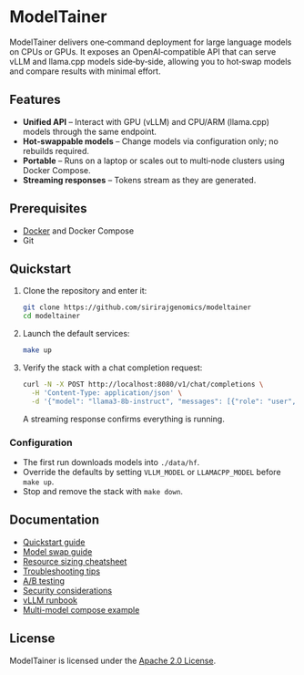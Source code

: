 # ModelTainer

ModelTainer delivers one‑command deployment for large language models on CPUs or GPUs. It exposes an OpenAI‑compatible API that can serve vLLM and llama.cpp models side‑by‑side, allowing you to hot‑swap models and compare results with minimal effort.

## Features

- **Unified API** – Interact with GPU (vLLM) and CPU/ARM (llama.cpp) models through the same endpoint.
- **Hot‑swappable models** – Change models via configuration only; no rebuilds required.
- **Portable** – Runs on a laptop or scales out to multi‑node clusters using Docker Compose.
- **Streaming responses** – Tokens stream as they are generated.

## Prerequisites

- [Docker](https://docs.docker.com/get-docker/) and Docker Compose
- Git

## Quickstart

1. Clone the repository and enter it:
   ```bash
   git clone https://github.com/sirirajgenomics/modeltainer
   cd modeltainer
   ```
2. Launch the default services:
   ```bash
   make up
   ```
3. Verify the stack with a chat completion request:
   ```bash
   curl -N -X POST http://localhost:8080/v1/chat/completions \
     -H 'Content-Type: application/json' \
     -d '{"model": "llama3-8b-instruct", "messages": [{"role": "user", "content": "Hello"}]}'
   ```
   A streaming response confirms everything is running.

### Configuration

- The first run downloads models into `./data/hf`.
- Override the defaults by setting `VLLM_MODEL` or `LLAMACPP_MODEL` before `make up`.
- Stop and remove the stack with `make down`.

## Documentation

- [Quickstart guide](docs/quickstart.md)
- [Model swap guide](docs/model-swap.md)
- [Resource sizing cheatsheet](docs/resource-sizing.md)
- [Troubleshooting tips](docs/troubleshooting.md)
- [A/B testing](docs/ab-testing.md)
- [Security considerations](docs/Security.md)
- [vLLM runbook](docs/vllm-runbook.md)
- [Multi-model compose example](multi-models-concurrency/compose.yaml)

## License

ModelTainer is licensed under the [Apache 2.0 License](LICENSE).

